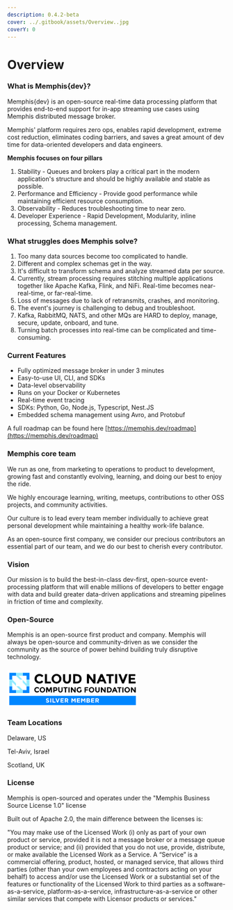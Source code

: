 ```yaml
---
description: 0.4.2-beta
cover: ../.gitbook/assets/Overview..jpg
coverY: 0
---
```


# Overview

### What is Memphis{dev}?

Memphis{dev} is an open-source real-time data processing platform that provides end-to-end support for in-app streaming use cases using Memphis distributed message broker.&#x20;

Memphis' platform requires zero ops, enables rapid development, extreme cost reduction, eliminates coding barriers, and saves a great amount of dev time for data-oriented developers and data engineers.

**Memphis focuses on four pillars**

1. Stability - Queues and brokers play a critical part in the modern application's structure and should be highly available and stable as possible.
2. Performance and Efficiency - Provide good performance while maintaining efficient resource consumption.
3. Observability - Reduces troubleshooting time to near zero.
4. Developer Experience - Rapid Development, Modularity, inline processing, Schema management.

### What struggles does Memphis solve?

1. Too many data sources become too complicated to handle.
2. Different and complex schemas get in the way.
3. It's difficult to transform schema and analyze streamed data per source.
4. Currently, stream processing requires stitching multiple applications together like Apache Kafka, Flink, and NiFi. Real-time becomes near-real-time, or far-real-time.
5. Loss of messages due to lack of retransmits, crashes, and monitoring.
6. The event's journey is challenging to debug and troubleshoot.
7. Kafka, RabbitMQ, NATS, and other MQs are HARD to deploy, manage, secure, update, onboard, and tune.
8. Turning batch processes into real-time can be complicated and time-consuming.

### Current Features

* Fully optimized message broker in under 3 minutes
* Easy-to-use UI, CLI, and SDKs
* Data-level observability
* Runs on your Docker or Kubernetes
* Real-time event tracing
* SDKs: Python, Go, Node.js, Typescript, Nest.JS
* Embedded schema management using Avro, and Protobuf

A full roadmap can be found here [https://memphis.dev/roadmap](https://memphis.dev/roadmap)

### **Memphis core team**

We run as one, from marketing to operations to product to development, growing fast and constantly evolving, learning, and doing our best to enjoy the ride.

We highly encourage learning, writing, meetups, contributions to other OSS projects, and community activities.

Our culture is to lead every team member individually to achieve great personal development while maintaining a healthy work-life balance.

As an open-source first company, we consider our precious contributors an essential part of our team, and we do our best to cherish every contributor.

### **Vision**

Our mission is to build the best-in-class dev-first, open-source event-processing platform that will enable millions of developers to better engage with data and build greater data-driven applications and streaming pipelines in friction of time and complexity.

### **Open-Source**

Memphis is an open-source first product and company. Memphis will always be open-source and community-driven as we consider the community as the source of power behind building truly disruptive technology.

### <img src="../.gitbook/assets/image (3) (2).png" alt="" data-size="line">

### **Team Locations**

Delaware, US

Tel-Aviv, Israel

Scotland, UK

### License

Memphis is open-sourced and operates under the "Memphis Business Source License 1.0" license

Built out of Apache 2.0, the main difference between the licenses is:

"You may make use of the Licensed Work (i) only as part of your own product or service, provided it is not a message broker or a message queue product or service; and (ii) provided that you do not use, provide, distribute, or make available the Licensed Work as a Service. A “Service” is a commercial offering, product, hosted, or managed service, that allows third parties (other than your own employees and contractors acting on your behalf) to access and/or use the Licensed Work or a substantial set of the features or functionality of the Licensed Work to third parties as a software-as-a-service, platform-as-a-service, infrastructure-as-a-service or other similar services that compete with Licensor products or services."
